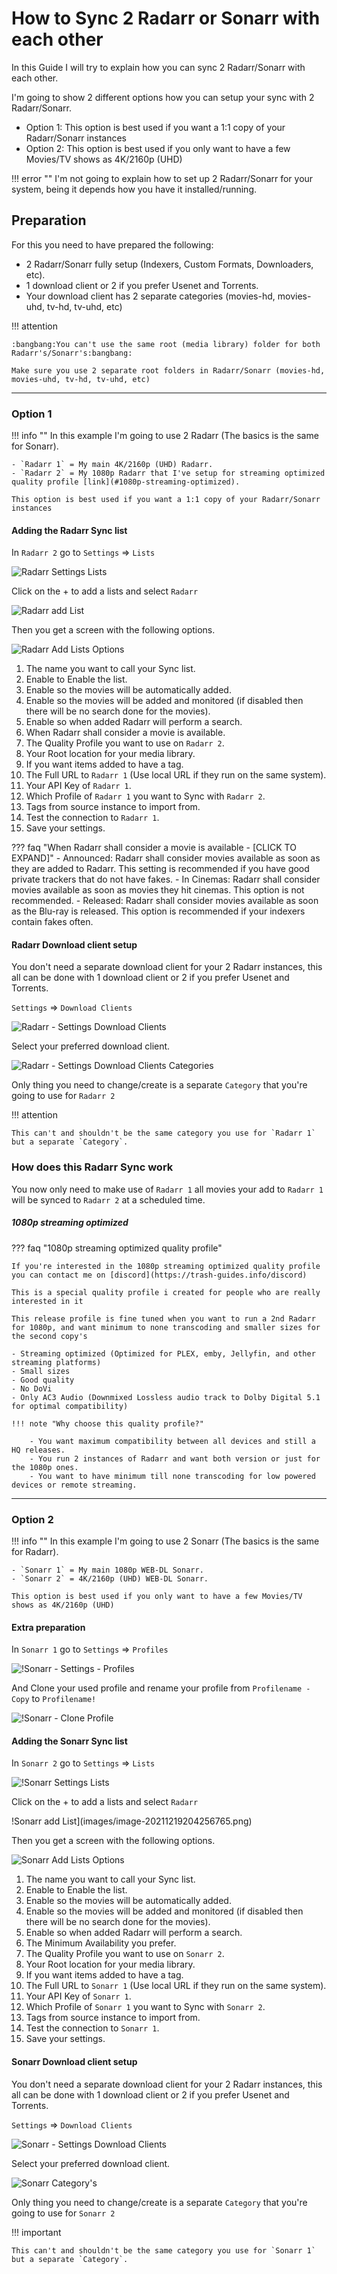 # How to Sync 2 Radarr or Sonarr with each other

In this Guide I will try to explain how you can sync 2 Radarr/Sonarr with each other.

I'm going to show 2 different options how you can setup your sync with 2 Radarr/Sonarr.

- Option 1: This option is best used if you want a 1:1 copy of your Radarr/Sonarr instances
- Option 2: This option is best used if you only want to have a few Movies/TV shows as 4K/2160p (UHD)

!!! error ""
    I'm not going to explain how to set up 2 Radarr/Sonarr for your system, being it depends how you have it installed/running.

## Preparation

For this you need to have prepared the following:

- 2 Radarr/Sonarr fully setup (Indexers, Custom Formats, Downloaders, etc).
- 1 download client or 2 if you prefer Usenet and Torrents.
- Your download client has 2 separate categories (movies-hd, movies-uhd, tv-hd, tv-uhd, etc)

!!! attention

    :bangbang:You can't use the same root (media library) folder for both Radarr's/Sonarr's:bangbang:

    Make sure you use 2 separate root folders in Radarr/Sonarr (movies-hd, movies-uhd, tv-hd, tv-uhd, etc)

------

### Option 1

!!! info ""
    In this example I'm going to use 2 Radarr (The basics is the same for Sonarr).

    - `Radarr 1` = My main 4K/2160p (UHD) Radarr.
    - `Radarr 2` = My 1080p Radarr that I've setup for streaming optimized quality profile [link](#1080p-streaming-optimized).

    This option is best used if you want a 1:1 copy of your Radarr/Sonarr instances

#### Adding the Radarr Sync list

In `Radarr 2` go to `Settings` => `Lists`

![Radarr Settings Lists](images/radarr-settings-lists.png)

Click on the + to add a lists and select `Radarr`

![Radarr add List](images/radarr-add-list.png)

Then you get a screen with the following options.

![Radarr Add Lists Options](images/radarr-add-lists-options.png)

1. The name you want to call your Sync list.
1. Enable to Enable the list.
1. Enable so the movies will be automatically added.
1. Enable so the movies will be added and monitored (if disabled then there will be no search done for the movies).
1. Enable so when added Radarr will perform a search.
1. When Radarr shall consider a movie is available.
1. The Quality Profile you want to use on `Radarr 2`.
1. Your Root location for your media library.
1. If you want items added to have a tag.
1. The Full URL to `Radarr 1` (Use local URL if they run on the same system).
1. Your API Key of `Radarr 1`.
1. Which Profile of `Radarr 1` you want to Sync with `Radarr 2`.
1. Tags from source instance to import from.
1. Test the connection to `Radarr 1`.
1. Save your settings.

??? faq "When Radarr shall consider a movie is available - [CLICK TO EXPAND]"
    - Announced: Radarr shall consider movies available as soon as they are added to Radarr. This setting is recommended if you have good private trackers that do not have fakes.
    - In Cinemas: Radarr shall consider movies available as soon as movies they hit cinemas. This option is not recommended.
    - Released: Radarr shall consider movies available as soon as the Blu-ray is released. This option is recommended if your indexers contain fakes often.

#### Radarr Download client setup

 You don't need a separate download client for your 2 Radarr instances, this all can be done with 1 download client or 2 if you prefer Usenet and Torrents.

`Settings` => `Download Clients`

![Radarr - Settings Download Clients](images/radarr-settings-download-clients.png)

Select your preferred download client.

![Radarr - Settings Download Clients Categories](images/radarr-settings-download-clients-categories.png)

Only thing you need to change/create is a separate `Category` that you're going to use for `Radarr 2`

!!! attention

    This can't and shouldn't be the same category you use for `Radarr 1` but a separate `Category`.

### How does this Radarr Sync work

You now only need to make use of `Radarr 1` all movies your add to `Radarr 1` will be synced to `Radarr 2` at a scheduled time.

##### 1080p streaming optimized

??? faq "1080p streaming optimized quality profile"

    If you're interested in the 1080p streaming optimized quality profile you can contact me on [discord](https://trash-guides.info/discord)

    This is a special quality profile i created for people who are really interested in it

    This release profile is fine tuned when you want to run a 2nd Radarr for 1080p, and want minimum to none transcoding and smaller sizes for the second copy's

    - Streaming optimized (Optimized for PLEX, emby, Jellyfin, and other streaming platforms)
    - Small sizes
    - Good quality
    - No DoVi
    - Only AC3 Audio (Downmixed Lossless audio track to Dolby Digital 5.1 for optimal compatibility)

    !!! note "Why choose this quality profile?"

        - You want maximum compatibility between all devices and still a HQ releases.
        - You run 2 instances of Radarr and want both version or just for the 1080p ones.
        - You want to have minimum till none transcoding for low powered devices or remote streaming.

------

### Option 2

!!! info ""
    In this example I'm going to use 2 Sonarr (The basics is the same for Radarr).

    - `Sonarr 1` = My main 1080p WEB-DL Sonarr.
    - `Sonarr 2` = 4K/2160p (UHD) WEB-DL Sonarr.

    This option is best used if you only want to have a few Movies/TV shows as 4K/2160p (UHD)

#### Extra preparation

In `Sonarr 1` go to `Settings` => `Profiles`

![!Sonarr - Settings - Profiles](images/Sonarr-settings-profiles.png)

And Clone your used profile and rename your profile from `Profilename - Copy` to `Profilename!`

![!Sonarr - Clone Profile](images/Sonarr-clone-profile.png)

#### Adding the Sonarr Sync list

In `Sonarr 2` go to `Settings` => `Lists`

![!Sonarr Settings Lists](images/image-20211219203914161.png)

Click on the + to add a lists and select `Radarr`

!Sonarr add List](images/image-20211219204256765.png)

Then you get a screen with the following options.

![Sonarr Add Lists Options](images/image-20211219210050924.png)

1. The name you want to call your Sync list.
1. Enable to Enable the list.
1. Enable so the movies will be automatically added.
1. Enable so the movies will be added and monitored (if disabled then there will be no search done for the movies).
1. Enable so when added Radarr will perform a search.
1. The Minimum Availability you prefer.
1. The Quality Profile you want to use on `Sonarr 2`.
1. Your Root location for your media library.
1. If you want items added to have a tag.
1. The Full URL to `Sonarr 1` (Use local URL if they run on the same system).
1. Your API Key of `Sonarr 1`.
1. Which Profile of `Sonarr 1` you want to Sync with `Sonarr 2`.
1. Tags from source instance to import from.
1. Test the connection to `Sonarr 1`.
1. Save your settings.

#### Sonarr Download client setup

 You don't need a separate download client for your 2 Radarr instances, this all can be done with 1 download client or 2 if you prefer Usenet and Torrents.

`Settings` => `Download Clients`

![Sonarr - Settings Download Clients](images/image-20211219211958715.png)

Select your preferred download client.

![Sonarr Category's](images/image-20211219213741404.png)

Only thing you need to change/create is a separate `Category` that you're going to use for `Sonarr 2`

!!! important

    This can't and shouldn't be the same category you use for `Sonarr 1` but a separate `Category`.
